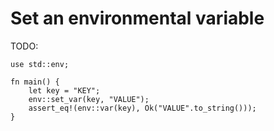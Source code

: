 # Set an environmental variable 

TODO:
```rust,edition2021
use std::env;

fn main() {
    let key = "KEY";
    env::set_var(key, "VALUE");
    assert_eq!(env::var(key), Ok("VALUE".to_string()));
}
```